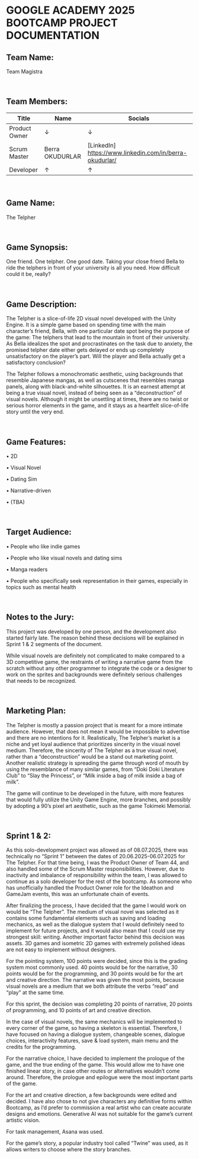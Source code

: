 # **GOOGLE ACADEMY 2025 BOOTCAMP PROJECT DOCUMENTATION**

## **Team Name:** 

Team Magistra 

<br/>

## **Team Members:** 
| Title            | Name           | Socials                                 |
|-----------------|----------------|------------------------------------------|
| Product Owner    |  ↓                  |                      ↓                   | 
| Scrum Master    |    Berra OKUDURLAR   | [LinkedIn] https://www.linkedin.com/in/berra-okudurlar/|
| Developer	     |   ↑                   |                         ↑       |         

<br/> 

## **Game Name:** 

The Telpher

<br/>

## **Game Synopsis:** 

One friend. One telpher. One good date. Taking your close friend Bella to ride the telphers in front of your university is all you need. How difficult could it be, really? 

<br/>

## **Game Description:** 

The Telpher is a slice-of-life 2D visual novel developed with the Unity Engine. It is a simple game based on spending time with the main character’s friend, Bella, with one particular date spot being the purpose of the game: The telphers that lead to the mountain in front of their university. As Bella idealizes the spot and procrastinates on the task due to anxiety, the promised telpher date either gets delayed or ends up completely unsatisfactory on the player’s part. Will the player and Bella actually get a satisfactory conclusion?

The Telpher follows a monochromatic aesthetic, using backgrounds that resemble Japanese mangas, as well as cutscenes that resembles manga panels, along with black-and-white silhouettes. It is an earnest attempt at being a true visual novel, instead of being seen as a “deconstruction” of visual novels. Although it might be unsettling at times, there are no twist or serious horror elements in the game, and it stays as a heartfelt slice-of-life story until the very end.

<br/>

## **Game Features:** 

•	2D

•	Visual Novel

•	Dating Sim

•	Narrative-driven

•	(TBA)

<br/>

## **Target Audience:**


•	People who like indie games 

•	People who like visual novels and dating sims 

•	Manga readers

•	People who specifically seek representation in their games, especially in topics such as mental health

<br/>

## **Notes to the Jury:**

This project was developed by one person, and the development also started fairly late. The reason behind these decisions will be explained in Sprint 1 & 2 segments of the document.  

While visual novels are definitely not complicated to make compared to a 3D competitive game, the restraints of writing a narrative game from the scratch without any other programmer to integrate the code or a designer to work on the sprites and backgrounds were definitely serious challenges that needs to be recognized. 

<br/>

## **Marketing Plan:**


The Telpher is mostly a passion project that is meant for a more intimate audience. However, that does not mean it would be impossible to advertise and there are no intentions for it. Realistically, The Telpher’s market is a niche and yet loyal audience that prioritizes sincerity in the visual novel medium. Therefore, the sincerity of The Telpher as a true visual novel, rather than a “deconstruction” would be a stand out marketing point. Another realistic strategy is spreading the game through word of mouth by using the resemblance of many similar games, from “Doki Doki Literature Club” to “Slay the Princess”, or “Milk inside a bag of milk inside a bag of milk”.

The game will continue to be developed in the future, with more features that would fully utilize the Unity Game Engine, more branches, and possibly by adopting a 90’s pixel art aesthetic, such as the game Tokimeki Memorial. 

<br/>

## **Sprint 1 & 2:**

As this solo-development project was allowed as of 08.07.2025, there was technically no “Sprint 1” between the dates of 20.06.2025-06.07.2025 for The Telpher. For that time being, I was the Product Owner of Team 44, and also handled some of the Scrum Master responsibilities. However, due to inactivity and imbalance of responsibility within the team, I was allowed to continue as a solo developer for the rest of the bootcamp. As someone who has unofficially handled the Product Owner role for the Ideathon and GameJam events, this was an unfortunate chain of events.

After finalizing the process, I have decided that the game I would work on would be “The Telpher”. The medium of visual novel was selected as it contains some fundamental elements such as saving and loading mechanics, as well as the dialogue system that I would definitely need to implement for future projects, and it would also mean that I could use my strongest skill: writing. Another important factor behind this decision was assets. 3D games and isometric 2D games with extremely polished ideas are not easy to implement without designers. 

For the pointing system, 100 points were decided, since this is the grading system most commonly used. 40 points would be for the narrative, 30 points would be for the programming, and 30 points would be for the art and creative direction. The narrative was given the most points, because visual novels are a medium that we both attribute the verbs “read” and “play” at the same time. 

For this sprint, the decision was completing 20 points of narrative, 20 points of programming, and 10 points of art and creative direction. 

In the case of visual novels, the same mechanics will be implemented to every corner of the game, so having a skeleton is essential. Therefore, I have focused on having a dialogue system, changeable scenes, dialogue choices, interactivity features, save & load system, main menu and the credits for the programming. 

For the narrative choice, I have decided to implement the prologue of the game, and the true ending of the game. This would allow me to have one finished linear story, in case other routes or alternatives wouldn’t come around. Therefore, the prologue and epilogue were the most important parts of the game. 

For the art and creative direction, a few backgrounds were edited and decided. I have also chose to not give characters any definitive forms within Bootcamp, as I’d prefer to commission a real artist who can create accurate designs and emotions. Generative AI was not suitable for the game’s current artistic vision. 

For task management, Asana was used. 

For the game’s story, a popular industry tool called “Twine” was used, as it allows writers to choose where the story branches.  



